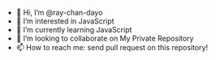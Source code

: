 - 👋 Hi, I’m @ray-chan-dayo
- 👀 I’m interested in JavaScript
- 🌱 I’m currently learning JavaScript
- 💞️ I’m looking to collaborate on My Private Repository
- 📫 How to reach me: send pull request on this repository!

<!---
ray-chan-dayo/ray-chan-dayo is a ✨ special ✨ repository because its `README.md` (this file) appears on your GitHub profile.
You can click the Preview link to take a look at your changes.
--->
